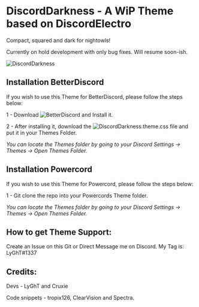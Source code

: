 # DiscordDarkness - A WiP Theme based on DiscordElectro

Compact, squared and dark for nightowls!

Currently on hold development with only bug fixes. Will resume soon-ish.

![DiscordDarkness](https://b.catgirlsare.sexy/bOJKiO-q.png)


## Installation BetterDiscord

If you wish to use this Theme for BetterDiscord, please follow the steps below:

1 - Download ![BetterDiscord](https://github.com/rauenzi/BetterDiscordApp/releases) and Install it.

2 - After installing it, download the ![DiscordDarkness.theme.css](https://github.com/LyGhT1337/DiscordDarkness/releases/) file and put it in your Themes Folder.

*You can locate the Themes folder by going to your Discord Settings -> Themes -> Open Themes Folder.*

## Installation Powercord
If you wish to use this Theme for Powercord, please follow the steps below:

1 -  Git clone the repo into your Powercords Theme folder.

*You can locate the Themes folder by going to your Discord Settings -> Themes -> Open Themes Folder.*

## How to get Theme Support:

Create an Issue on this Git or Direct Message me on Discord. My Tag is: LyGhT#1337

## Credits:

Devs - LyGhT and Cruxie

Code snippets - tropix126, ClearVision and Spectra.


